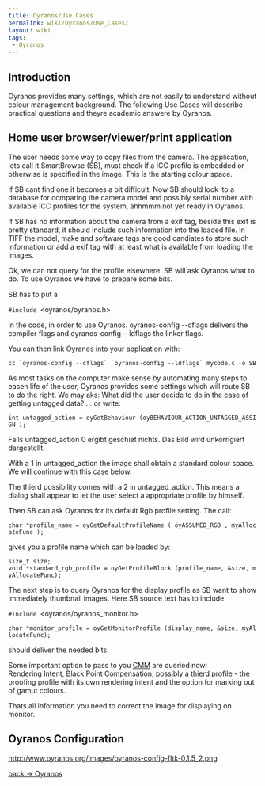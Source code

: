 ```yaml
---
title: Oyranos/Use Cases
permalink: wiki/Oyranos/Use_Cases/
layout: wiki
tags:
 - Oyranos
---
```


Introduction
------------

Oyranos provides many settings, which are not easily to understand
without colour management background. The following Use Cases will
describe practical questions and theyre academic answere by Oyranos.

Home user browser/viewer/print application
------------------------------------------

The user needs some way to copy files from the camera. The application,
lets call it SmartBrowse (SB), must check if a ICC profile is embedded
or otherwise is specified in the image. This is the starting colour
space.

If SB cant find one it becomes a bit difficult. Now SB should look ito a
database for comparing the camera model and possibly serial number with
available ICC profiles for the system, ähhmmm not yet ready in Oyranos.

If SB has no information about the camera from a exif tag, beside this
exif is pretty standard, it should include such information into the
loaded file. In TIFF the model, make and software tags are good
candiates to store such information or add a exif tag with at least what
is available from loading the images.

Ok, we can not query for the profile elsewhere. SB will ask Oyranos what
to do. To use Oyranos we have to prepare some bits.

SB has to put a

`#include `<oyranos/oyranos.h>

in the code, in order to use Oyranos. oyranos-config --cflags delivers
the compiler flags and oyranos-config --ldflags the linker flags.

You can then link Oyranos into your application with:

`` cc `oyranos-config --cflags` `oyranos-config --ldflags` mycode.c -o SB ``

As most tasks on the computer make sense by automating many steps to
easen life of the user, Oyranos provides some settings which will route
SB to do the right. We may aks: What did the user decide to do in the
case of getting untagged data? ... or write:

`int untagged_action = oyGetBehaviour (oyBEHAVIOUR_ACTION_UNTAGGED_ASSIGN );`

Falls untagged\_action 0 ergibt geschiet nichts. Das Bild wird
unkorrigiert dargestellt.

With a 1 in untagged\_action the image shall obtain a standard colour
space. We will continue with this case below.

The thierd possibility comes with a 2 in untagged\_action. This means a
dialog shall appear to let the user select a appropriate profile by
himself.

Then SB can ask Oyranos for its default Rgb profile setting. The call:

`char *profile_name = oyGetDefaultProfileName ( oyASSUMED_RGB , myAllocateFunc );`

gives you a profile name which can be loaded by:

`size_t size;`  
`void *standard_rgb_profile = oyGetProfileBlock (profile_name, &size, myAllocateFunc);`

The next step is to query Oyranos for the display profile as SB want to
show immediately thumbnail images. Here SB source text has to include

`#include `<oyranos/oyranos_monitor.h>

`char *monitor_profile = oyGetMonitorProfile (display_name, &size, myAllocateFunc);`

should deliver the needed bits.

Some important option to pass to you [CMM](/wiki/CMM "wikilink") are queried
now:  
Rendering Intent, Black Point Compensation, possibly a thierd profile -
the proofing profile with its own rendering intent and the option for
marking out of gamut colours.

Thats all information you need to correct the image for displaying on
monitor.

Oyranos Configuration
---------------------

<http://www.oyranos.org/images/oyranos-config-fltk-0.1.5_2.png>

[back -&gt; Oyranos](/wiki/Oyranos "wikilink")
